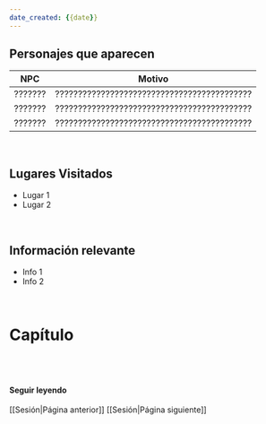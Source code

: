 ```yaml
---
date_created: {{date}}
---
```




## Personajes que aparecen

|   NPC   |                   Motivo                   | 
|---------|--------------------------------------------| 
| ??????? | ???????????????????????????????????????????| 
| ??????? | ???????????????????????????????????????????|
| ??????? | ???????????????????????????????????????????|

<br>

## Lugares Visitados
- Lugar 1
- Lugar 2

<br>

## Información relevante
- Info 1 
- Info 2


<br>

# Capítulo 



<br>

<br>

#### Seguir leyendo

[[Sesión|Página anterior]]
[[Sesión|Página siguiente]]

